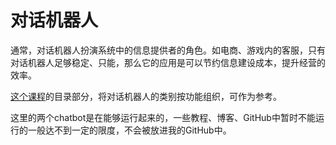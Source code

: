 # 对话机器人

通常，对话机器人扮演系统中的信息提供者的角色。如电商、游戏内的客服，只有对话机器人足够稳定、只能，那么它的应用是可以节约信息建设成本，提升经营的效率。

[这个课程](http://campus.swarma.org/play/coursedetail?id=10296)的目录部分，将对话机器人的类别按功能组织，可作为参考。

这里的两个chatbot是在能够运行起来的，一些教程、博客、GitHub中暂时不能运行的一般达不到一定的限度，不会被放进我的GitHub中。